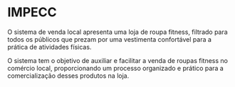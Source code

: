 # IMPECC

O sistema de venda local apresenta uma loja de roupa fitness, filtrado para todos os públicos que prezam por uma vestimenta confortável para a prática de atividades físicas.

O sistema tem o objetivo de auxiliar e facilitar a venda de roupas fitness no comércio local, proporcionando um processo organizado e prático para a comercialização desses produtos na loja.
